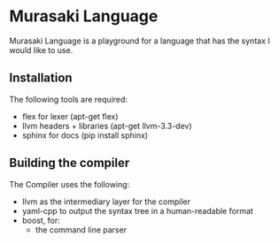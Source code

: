 Murasaki Language
=================

Murasaki Language is a playground for a language that has the syntax I would like to use.

Installation
------------

The following tools are required:

* flex for lexer (apt-get flex)
* llvm headers + libraries (apt-get llvm-3.3-dev)
* sphinx for docs (pip install sphinx)

Building the compiler
---------------------

The Compiler uses the following:

* llvm as the intermediary layer for the compiler
* yaml-cpp to output the syntax tree in a human-readable format
* boost, for:
  * the command line parser
